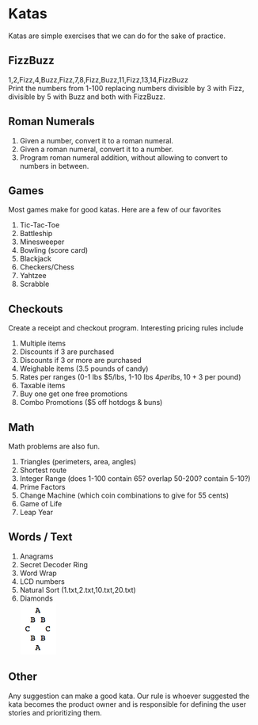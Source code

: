 # Katas
Katas are simple exercises that we can do for the sake of practice.

## FizzBuzz
1,2,Fizz,4,Buzz,Fizz,7,8,Fizz,Buzz,11,Fizz,13,14,FizzBuzz  
Print the numbers from 1-100 replacing numbers divisible by 3 with Fizz, divisible by 5 with Buzz and both with FizzBuzz.

## Roman Numerals

  1. Given a number, convert it to a roman numeral.
  2. Given a roman numeral, convert it to a number.
  3. Program roman numeral addition, without allowing to convert to numbers in between.

## Games

  Most games make for good katas. Here are a few of our favorites

  1. Tic-Tac-Toe
  2. Battleship
  3. Minesweeper
  4. Bowling (score card)
  5. Blackjack
  6. Checkers/Chess
  7. Yahtzee
  8. Scrabble

## Checkouts

 Create a receipt and checkout program. Interesting pricing rules include

 1. Multiple items
 2. Discounts if 3 are purchased
 3. Discounts if 3 or more are purchased
 4. Weighable items (3.5 pounds of candy)
 5. Rates per ranges (0-1 lbs $5/lbs, 1-10 lbs $4 per lbs, 10+ 3$ per pound)
 6. Taxable items
 7. Buy one get one free promotions
 8. Combo Promotions ($5 off hotdogs & buns)

## Math

  Math problems are also fun.

  1. Triangles (perimeters, area, angles)
  2. Shortest route
  3. Integer Range (does 1-100 contain 65? overlap 50-200? contain 5-10?)
  4. Prime Factors
  5. Change Machine (which coin combinations to give for 55 cents)
  6. Game of Life
  7. Leap Year

## Words / Text

 1. Anagrams
 2. Secret Decoder Ring
 3. Word Wrap
 4. LCD numbers
 5. Natural Sort (1.txt,2.txt,10.txt,20.txt)
 5. Diamonds  
 ![](images/Diamond.png)


## Other
  Any suggestion can make a good kata. Our rule is whoever suggested the kata becomes the product owner and is responsible for defining the user stories and prioritizing them.
